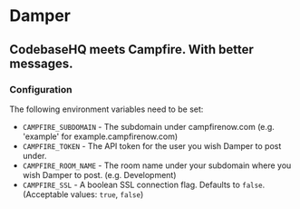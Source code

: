 # Damper
## CodebaseHQ meets Campfire. With better messages.

### Configuration

The following environment variables need to be set:
- `CAMPFIRE_SUBDOMAIN` - The subdomain under campfirenow.com (e.g. 'example' for example.campfirenow.com)
- `CAMPFIRE_TOKEN` - The API token for the user you wish Damper to post under.
- `CAMPFIRE_ROOM_NAME` - The room name under your subdomain where you wish Damper to post. (e.g. Development)
- `CAMPFIRE_SSL` - A boolean SSL connection flag. Defaults to `false`. (Acceptable values: `true`, `false`)

